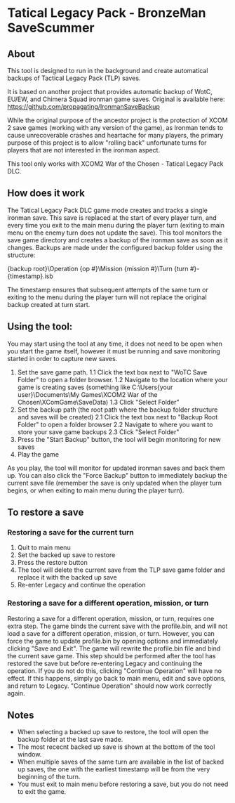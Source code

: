 # Tatical Legacy Pack - BronzeMan SaveScummer

## About
This tool is designed to run in the background and create automatical backups of Tactical Legacy Pack (TLP) saves. 

It is based on another project that provides automatic backup of WotC, EU/EW, and Chimera Squad ironman game saves. Original is available here: https://github.com/propagating/IronmanSaveBackup

While the original purpose of the ancestor project is the protection of XCOM 2 save games (working with any version of the game), as Ironman tends to cause unrecoverable crashes and heartache for many players, the primary purpose of this project is to allow "rolling back" unfortunate turns for players that are not interested in the ironman aspect. 

This tool only works with XCOM2 War of the Chosen - Tatical Legacy Pack DLC.

## How does it work

The Tatical Legacy Pack DLC game mode creates and tracks a single ironman save. This save is replaced at the start of every player turn, and every time you exit to the main menu during the player turn (exiting to main menu on the enemy turn does not update the save). This tool monitors the save game directory and creates a backup of the ironman save as soon as it changes. Backups are made under the configured backup folder using the structure:

{backup root}\Operation {op #}\Mission {mission #}\Turn {turn #}-{timestamp}.isb

The timestamp ensures that subsequent attempts of the same turn or exiting to the menu during the player turn will not replace the original backup created at turn start. 

## Using the tool:

You may start using the tool at any time, it does not need to be open when you start the game itself, however it must be running and save monitoring started in order to capture new saves.

1. Set the save game path.
   1.1  Click the text box next to "WoTC Save Folder" to open a folder browser.
   1.2  Navigate to the location where your game is creating saves (something like C:\Users\{your user}\Documents\My Games\XCOM2 War of the Chosen\XComGame\SaveData)
   1.3  Click "Select Folder"
2. Set the backup path (the root path where the backup folder structure and saves will be created)
   2.1  Click the text box next to "Backup Root Folder" to open a folder browser
   2.2  Navigate to where you want to store your save game backups
   2.3  Click "Select Folder"
3. Press the "Start Backup" button, the tool will begin monitoring for new saves
4. Play the game

As you play, the tool will monitor for updated ironman saves and back them up. You can also click the "Force Backup" button to immediately backup the current save file (remember the save is only updated when the player turn begins, or when exiting to main menu during the player turn).

## To restore a save

### Restoring a save for the current turn
1. Quit to main menu
2. Set the backed up save to restore 
3. Press the restore button
4. The tool will delete the current save from the TLP save game folder and replace it with the backed up save
5. Re-enter Legacy and continue the operation

### Restoring a save for a different operation, mission, or turn

Restoring a save for a different operation, mission, or turn, requires one extra step. The game binds the current save with the profile.bin, and will not load a save for a different operation, mission, or turn. However, you can force the game to update profile.bin by opening options and immediately clicking "Save and Exit". The game will rewrite the profile.bin file and bind the current save game. This step should be performed after the tool has restored the save but before re-entering Legacy and continuing the operation. If you do not do this, clicking "Continue Operation" will have no effect. If this happens, simply go back to main menu, edit and save options, and return to Legacy. "Continue Operation" should now work correctly again.

## Notes

* When selecting a backed up save to restore, the tool will open the backup folder at the last save made. 
* The most rececnt backed up save is shown at the bottom of the tool window. 
* When multiple saves of the same turn are available in the list of backed up saves, the one with the earliest timestamp will be from the very beginning of the turn.
* You must exit to main menu before restoring a save, but you do not need to exit the game.
